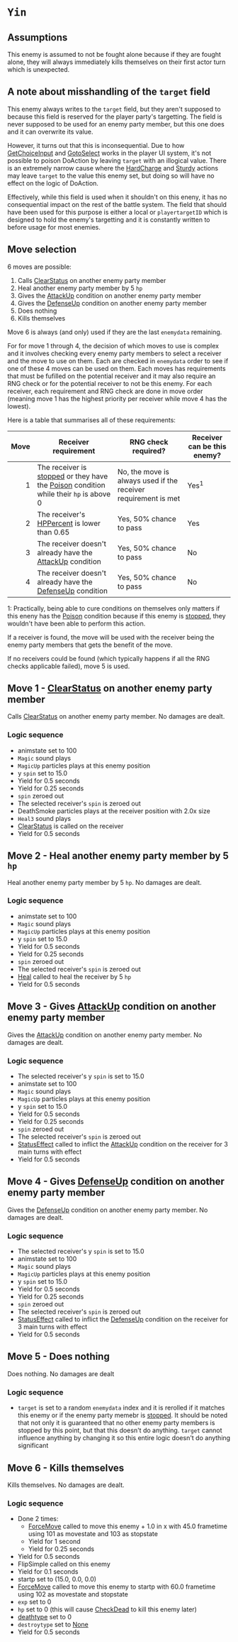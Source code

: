 # `Yin`

## Assumptions
This enemy is assumed to not be fought alone because if they are fought alone, they will always immediately kills themselves on their first actor turn which is unexpected.

## A note about misshandling of the `target` field
This enemy always writes to the `target` field, but they aren't supposed to because this field is reserved for the player party's targetting. The field is never supposed to be used for an enemy party member, but this one does and it can overwrite its value.

However, it turns out that this is inconsequential. Due to how [GetChoiceInput](../../Player%20UI/GetChoiceInput.md) and [GotoSelect](../../Player%20UI/GotoSelect.md) works in the player UI system, it's not possible to poison DoAction by leaving `target` with an illogical value. There is an extremely narrow cause where the [HardCharge](../../Player%20actions/Skills/HardCharge.md) and [Sturdy](../../Player%20actions/Skills/Sturdy.md) actions may leave `target` to the value this enemy set, but doing so will have no effect on the logic of DoAction.

Effectively, while this field is used when it shouldn't on this eneny, it has no consequential impact on the rest of the battle system. The field that should have been used for this purpose is either a local or `playertargetID` which is designed to hold the enemy's targetting and it is constantly written to before usage for most enemies.

## Move selection
6 moves are possible:

1. Calls [ClearStatus](../../Actors%20states/Conditions%20methods/ClearStatus.md) on another enemy party member
2. Heal another enemy party member by 5 `hp`
3. Gives the [AttackUp](../../Actors%20states/BattleCondition/AttackUp.md) condition on another enemy party member
4. Gives the [DefenseUp](../../Actors%20states/BattleCondition/DefenseUp.md) condition on another enemy party member
5. Does nothing
6. Kills themselves

Move 6 is always (and only) used if they are the last `enemydata` remaining.

For for move 1 through 4, the decision of which moves to use is complex and it involves checking every enemy party members to select a receiver and the move to use on them. Each are checked in `enemydata` order to see if one of these 4 moves can be used on them. Each moves has requirements that must be fufilled on the potential receiver and it may also require an RNG check or for the potential receiver to not be this enemy. For each receiver, each requirement and RNG check are done in move order (meaning move 1 has the highest priority per receiver while move 4 has the lowest).

Here is a table that summarises all of these requirements:

|Move|Receiver requirement|RNG check required?|Receiver can be this enemy?|
|---:|--------|--------|---------|
|1|The receiver is [stopped](../../Actors%20states/IsStopped.md) or they have the [Poison](../../Actors%20states/BattleCondition/Poison.md) condition while their `hp` is above 0|No, the move is always used if the receiver requirement is met|Yes<sup>1</sup>|
|2|The receiver's [HPPercent](../../Actors%20states/HPPercent.md) is lower than 0.65|Yes, 50% chance to pass|Yes|
|3|The receiver doesn't already have the [AttackUp](../../Actors%20states/BattleCondition/AttackUp.md) condition|Yes, 50% chance to pass|No|
|4|The receiver doesn't already have the [DefenseUp](../../Actors%20states/BattleCondition/DefenseUp.md) condition|Yes, 50% chance to pass|No|

1: Practically, being able to cure conditions on themselves only matters if this eneny has the [Poison](../../Actors%20states/BattleCondition/Poison.md) condition because if this enemy is [stopped](../../Actors%20states/IsStopped.md), they wouldn't have been able to perform this action.

If a receiver is found, the move will be used with the receiver being the enemy party members that gets the benefit of the move.

If no receivers could be found (which typically happens if all the RNG checks applicable failed), move 5 is used.

## Move 1 - [ClearStatus](../../Actors%20states/Conditions%20methods/ClearStatus.md) on another enemy party member
Calls [ClearStatus](../../Actors%20states/Conditions%20methods/ClearStatus.md) on another enemy party member. No damages are dealt.

### Logic sequence

- animstate set to 100
- `Magic` sound plays
- `MagicUp` particles plays at this enemy position
- y `spin` set to 15.0
- Yield for 0.5 seconds
- Yield for 0.25 seconds
- `spin` zeroed out
- The selected receiver's `spin` is zeroed out
- DeathSmoke particles plays at the receiver position with 2.0x size
- `Heal3` sound plays
- [ClearStatus](../../Actors%20states/Conditions%20methods/ClearStatus.md) is called on the receiver
- Yield for 0.5 seconds

## Move 2 - Heal another enemy party member by 5 `hp` 
Heal another enemy party member by 5 `hp`. No damages are dealt.

### Logic sequence

- animstate set to 100
- `Magic` sound plays
- `MagicUp` particles plays at this enemy position
- y `spin` set to 15.0
- Yield for 0.5 seconds
- Yield for 0.25 seconds
- `spin` zeroed out
- The selected receiver's `spin` is zeroed out
- [Heal](../../Actors%20states/Heal.md) called to heal the receiver by 5 `hp`
- Yield for 0.5 seconds

## Move 3 - Gives [AttackUp](../../Actors%20states/BattleCondition/AttackUp.md) condition on another enemy party member
Gives the [AttackUp](../../Actors%20states/BattleCondition/AttackUp.md) condition on another enemy party member. No damages are dealt.

### Logic sequence

- The selected receiver's y `spin` is set to 15.0
- animstate set to 100
- `Magic` sound plays
- `MagicUp` particles plays at this enemy position
- y `spin` set to 15.0
- Yield for 0.5 seconds
- Yield for 0.25 seconds
- `spin` zeroed out
- The selected receiver's `spin` is zeroed out
- [StatusEffect](../../Actors%20states/Conditions%20methods/StatusEffect.md) called to inflict the [AttackUp](../../Actors%20states/BattleCondition/AttackUp.md) condition on the receiver for 3 main turns with effect
- Yield for 0.5 seconds

## Move 4 - Gives [DefenseUp](../../Actors%20states/BattleCondition/DefenseUp.md) condition on another enemy party member
Gives the [DefenseUp](../../Actors%20states/BattleCondition/DefenseUp.md) condition on another enemy party member. No damages are dealt.


### Logic sequence

- The selected receiver's y `spin` is set to 15.0
- animstate set to 100
- `Magic` sound plays
- `MagicUp` particles plays at this enemy position
- y `spin` set to 15.0
- Yield for 0.5 seconds
- Yield for 0.25 seconds
- `spin` zeroed out
- The selected receiver's `spin` is zeroed out
- [StatusEffect](../../Actors%20states/Conditions%20methods/StatusEffect.md) called to inflict the [DefenseUp](../../Actors%20states/BattleCondition/DefenseUp.md) condition on the receiver for 3 main turns with effect
- Yield for 0.5 seconds

## Move 5 - Does nothing
Does nothing. No damages are dealt

### Logic sequence

- `target` is set to a random `enemydata` index and it is rerolled if it matches this enemy or if the enemy party memebr is [stopped](../../Actors%20states/IsStopped.md). It should be noted that not only it is guaranteed that no other enemy party members is stopped by this point, but that this doesn't do anything. `target` cannot influence anything by changing it so this entire logic doesn't do anything significant

## Move 6 - Kills themselves
Kills themselves. No damages are dealt.

### Logic sequence

- Done 2 times:
    - [ForceMove](../../../Entities/EntityControl/EntityControl%20Methods.md#forcemove) called to move this enemy + 1.0 in x with 45.0 frametime using 101 as movestate and 103 as stopstate
    - Yield for 1 second
    - Yield for 0.25 seconds
- Yield for 0.5 seconds
- FlipSimple called on this enemy
- Yield for 0.1 seconds
- startp set to (15.0, 0.0, 0.0)
- [ForceMove](../../../Entities/EntityControl/EntityControl%20Methods.md#forcemove) called to move this enemy to startp with 60.0 frametime using 102 as movestate and stopstate
- `exp` set to 0
- `hp` set to 0 (this will cause [CheckDead](../../Battle%20flow/Action%20coroutines/CheckDead.md) to kill this enemy later)
- [deathtype](../../Actors%20states/Enemy%20features.md#deathtype) set to 0
- `destroytype` set to [None](../../../Entities/EntityControl/Notable%20methods/Death.md#none)
- Yield for 0.5 seconds
